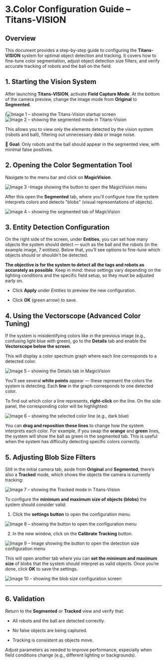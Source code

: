 # 3.Color Configuration Guide – Titans-VISION

## **Overview**

This document provides a step-by-step guide to configuring the **Titans-VISION** system for optimal object detection and tracking. It covers how to fine-tune color segmentation, adjust object detection size filters, and verify accurate tracking of robots and the ball on the field.

## **1\. Starting the Vision System**

After launching **Titans-VISION**, activate **Field Capture Mode**. At the bottom of the camera preview, change the image mode from **Original** to **Segmented**.

*I*![Image 1 – showing the Titans-Vision startup screen](assets/img/cores01.png) 
![Image 2 – showing the segmented mode in Titans-Vision](assets/img/cores02.png)


This allows you to view only the elements detected by the vision system (robots and ball), filtering out unnecessary data or image noise.

🎯 **Goal:** Only robots and the ball should appear in the segmented view, with minimal false positives.

## **2\. Opening the Color Segmentation Tool**

Navigate to the menu bar and click on **MagicVision**. 

![Image 3 –Image showing the button to open the MagicVision menu](assets/img/cores03.png) 


After this open the **Segmented** tab, where you'll configure how the system interprets colors and detects "blobs" (visual representations of objects).

![Image 4 – showing the segmented tab of MagicVision](assets/img/cores04.png) 

## **3\. Entity Detection Configuration**

On the right side of the screen, under **Entities**, you can set how many objects the system should detect — such as the ball and the robots (in the example image, 7 entities). Below that, you’ll see options to fine-tune which objects should or shouldn't be detected.

**The objective is for the system to detect all the tags and robots as accurately as possible**. 
 Keep in mind: these settings vary depending on the lighting conditions and the specific field setup, so they must be adjusted early on.

* Click **Apply** under *Entities* to preview the new configuration.

* Click **OK** (green arrow) to save.

## **4\. Using the Vectorscope (Advanced Color Tuning)**

If the system is misidentifying colors like in the previous image (e.g., confusing light blue with green), go to the **Details** tab and enable the **Vectorscope below the screen**.

This will display a color spectrum graph where each line corresponds to a detected color.

![Image 5 – showing the Details tab in MagicVision](assets/img/cores05.png)


You’ll see several **white points** appear — these represent the colors the system is detecting. Each **line** in the graph corresponds to one detected color.

To find out which color a line represents, **right-click** on the line. On the side panel, the corresponding color will be highlighted:

![Image 6 – showing the selected color line (e.g., dark blue)](assets/img/cores06.png) 



You can **drag and reposition these lines** to change how the system interprets each color. 
 For example, if you swap the **orange** and **green** lines, the system will show the ball as green in the segmented tab. 
 This is useful when the system has difficulty detecting specific colors correctly.

## **5\. Adjusting Blob Size Filters**

Still in the initial camera tab, aside from **Original** and **Segmented**, there’s also a **Tracked** mode, which shows the objects the camera is currently tracking:

![Image 7 – showing the Tracked mode in Titans-Vision](assets/img/cores07.png) 

To configure the **minimum and maximum size of objects (blobs)** the system should consider valid:

1. Click the **settings button** to open the configuration menu.

 ![Image 8 – showing the button to open the configuration menu](assets/img/cores08.png) 

2. In the new window, click on the **Calibrate Tracking** button.

![Image 9 – Image showing the button to open the detection size configuration menu](assets/img/cores09.png) 

This will open another tab where you can **set the minimum and maximum size** of blobs that the system should interpret as valid objects. 
 Once you’re done, click **OK** to save the settings.

![Image 10 – showing the blob size configuration screen](assets/img/cores10.png) 

---

## **6\. Validation**

Return to the **Segmented** or **Tracked** view and verify that:

* All robots and the ball are detected correctly.

* No false objects are being captured.

* Tracking is consistent as objects move.

Adjust parameters as needed to improve performance, especially when field conditions change (e.g., different lighting or backgrounds).
